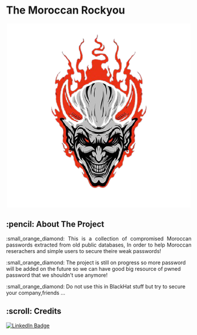 # The Moroccan Rockyou
<p align="center"> 
  <img src="https://raw.githubusercontent.com/Edd13Mora/MoroccanRockyou/main/asset.png" alt="Pacman Logo" >
</p>

<!-- ABOUT THE PROJECT -->
<h2 id="about-the-project"> :pencil: About The Project</h2>

<p align="justify" id="scenario3">  :small_orange_diamond:
  This is a collection of compromised Moroccan passwords extracted from old public databases, In order to help Moroccan reserachers and simple users to secure theire weak passwords!</br></p>
 
 <p id="scenario3">  :small_orange_diamond: The project is still on progress so more password will be added on the future so we can have good big resource of pwned password that we shouldn't use anymore!
  
<p id="scenario3">  :small_orange_diamond: Do not use this in BlackHat stuff but try to secure your company,friends ...
</p>
<!-- CREDITS -->
<h2 id="credits"> :scroll: Credits</h2>

[![LinkedIn Badge](https://img.shields.io/badge/LinkedIn-0077B5?style=for-the-badge&logo=linkedin&logoColor=white)](https://www.linkedin.com/in/youssef-ennaciri-7897b6170/)

